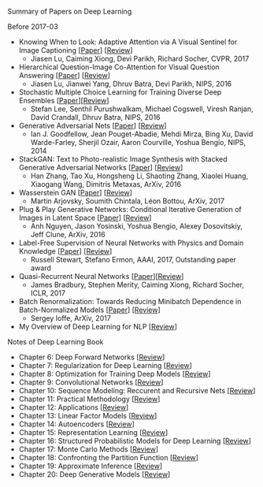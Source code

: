 Summary of Papers on Deep Learning

Before 2017-03 

- Knowing When to Look: Adaptive Attention via A Visual Sentinel for Image Captioning [[Paper](https://arxiv.org/abs/1612.01887)] [[Review](https://github.com/yufengm/Papers/blob/master/reviews/lu2016knowing.md)]
  - Jiasen Lu, Caiming Xiong, Devi Parikh, Richard Socher, CVPR, 2017
- Hierarchical Question-Image Co-Attention for Visual Question Answering [[Paper](https://arxiv.org/abs/1606.00061)] [[Review](https://github.com/yufengm/Papers/blob/master/reviews/lu2016hierarchical.md)]
  - Jiasen Lu, Jianwei Yang, Dhruv Batra, Devi Parikh, NIPS, 2016
- Stochastic Multiple Choice Learning for Training Diverse Deep Ensembles [[Paper](https://arxiv.org/abs/1606.07839)][[Review](https://github.com/yufengm/Papers/blob/master/reviews/lee2016stochastic.md)]
  - Stefan Lee, Senthil Purushwalkam, Michael Cogswell, Viresh Ranjan, David Crandall, Dhruv Batra, NIPS, 2016
- Generative Adversarial Nets [[Paper](https://arxiv.org/abs/1406.2661)] [[Review](https://github.com/yufengm/Papers/blob/master/reviews/goodfellow2014generative.md)]
  - Ian J. Goodfellow, Jean Pouget-Abadie, Mehdi Mirza, Bing Xu, David Warde-Farley, Sherjil Ozair, Aaron Courville, Yoshua Bengio, NIPS, 2014
- StackGAN: Text to Photo-realistic Image Synthesis with Stacked Generative Adversarial Networks [[Paper](https://arxiv.org/abs/1612.03242)] [[Review](https://github.com/yufengm/Papers/blob/master/reviews/zhang2016stackgan.md)]
  - Han Zhang, Tao Xu, Hongsheng Li, Shaoting Zhang, Xiaolei Huang, Xiaogang Wang, Dimitris Metaxas, ArXiv, 2016
- Wasserstein GAN [[Paper](https://arxiv.org/abs/1701.07875)] [[Review](https://github.com/yufengm/Papers/blob/master/reviews/arjovsky2017wasserstein.md)]
  - Martin Arjovsky, Soumith Chintala, Léon Bottou, ArXiv, 2017
- Plug & Play Generative Networks: Conditional Iterative Generation of Images in Latent Space [[Paper](https://arxiv.org/abs/1612.00005)] [[Review](https://github.com/yufengm/Papers/blob/master/reviews/nguyen2016plug.md)]
  - Anh Nguyen, Jason Yosinski, Yoshua Bengio, Alexey Dosovitskiy, Jeff Clune, ArXiv, 2016
- Label-Free Supervision of Neural Networks with Physics and Domain Knowledge [[Paper](https://arxiv.org/abs/1609.05566)] [[Review](https://github.com/yufengm/Papers/blob/master/reviews/stewart2016label.md)]
  - Russell Stewart, Stefano Ermon, AAAI, 2017, Outstanding paper award
- Quasi-Recurrent Neural Networks [[Paper](https://openreview.net/forum?id=H1zJ-v5xl&noteId=H1zJ-v5xl)][[Review](https://github.com/yufengm/Papers/blob/master/reviews/bradbury2016quasi.md)]
  - James Bradbury, Stephen Merity, Caiming Xiong, Richard Socher, ICLR, 2017
- Batch Renormalization: Towards Reducing Minibatch Dependence in Batch-Normalized Models [[Paper](https://arxiv.org/abs/1702.03275)] [[Review](https://github.com/yufengm/Papers/blob/master/reviews/ioffe2017batch.md)]
  - Sergey Ioffe, ArXiv, 2017
- My Overview of Deep Learning for NLP [[Review](https://github.com/yufengm/Papers/blob/master/reviews/Deep%20Learning%20for%20NLP.pdf)]

Notes of Deep Learning Book

- Chapter 6: Deep Forward Networks [[Review](https://github.com/yufengm/Papers/blob/master/reviews/dlch6.md)]
- Chapter 7: Regularization for Deep Learning [[Review](https://github.com/yufengm/Papers/blob/master/reviews/dlch7.md)]
- Chapter 8: Optimization for Training Deep Models [[Review](https://github.com/yufengm/Papers/blob/master/reviews/dlch8.md)]
- Chapter 9: Convolutional Networks [[Review](https://github.com/yufengm/Papers/blob/master/reviews/dlch9.md)]
- Chapter 10: Sequence Modeling: Reccurent and Recursive Nets [[Review](https://github.com/yufengm/Papers/blob/master/reviews/dlch10.md)]
- Chapter 11: Practical Methodology [[Review](https://github.com/yufengm/Papers/blob/master/reviews/dlch11.md)]
- Chapter 12: Applications [[Review](https://github.com/yufengm/Papers/blob/master/reviews/dlch12.md)]
- Chapter 13: Linear Factor Models [[Review](https://github.com/yufengm/Papers/blob/master/reviews/dlch13.md)]
- Chapter 14: Autoencoders [[Review](https://github.com/yufengm/Papers/blob/master/reviews/dlch14.md)]
- Chapter 15: Representation Learning [[Review](https://github.com/yufengm/Papers/blob/master/reviews/dlch15.md)]
- Chapter 16: Structured Probabilistic Models for Deep Learning [[Review](https://github.com/yufengm/Papers/blob/master/reviews/dlch16.md)]
- Chapter 17: Monte Carlo Methods [[Review](https://github.com/yufengm/Papers/blob/master/reviews/dlch17.md)]
- Chapter 18: Confronting the Partition Function [[Review](https://github.com/yufengm/Papers/blob/master/reviews/dlch18.md)]
- Chapter 19: Approximate Inference [[Review](https://github.com/yufengm/Papers/blob/master/reviews/dlch19.md)]
- Chapter 20: Deep Generative Models [[Review](https://github.com/yufengm/Papers/blob/master/reviews/dlch20.md)]
